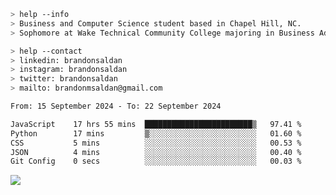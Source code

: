 ````bash
> help --info
> Business and Computer Science student based in Chapel Hill, NC.
> Sophomore at Wake Technical Community College majoring in Business Administration.
````

````bash
> help --contact
> linkedin: brandonsaldan
> instagram: brandonsaldan
> twitter: brandonsaldan
> mailto: brandonmsaldan@gmail.com
````

<!--START_SECTION:waka-->

```txt
From: 15 September 2024 - To: 22 September 2024

JavaScript    17 hrs 55 mins  ████████████████████████▒   97.41 %
Python        17 mins         ▒░░░░░░░░░░░░░░░░░░░░░░░░   01.60 %
CSS           5 mins          ░░░░░░░░░░░░░░░░░░░░░░░░░   00.53 %
JSON          4 mins          ░░░░░░░░░░░░░░░░░░░░░░░░░   00.40 %
Git Config    0 secs          ░░░░░░░░░░░░░░░░░░░░░░░░░   00.03 %
```

<!--END_SECTION:waka-->

![](https://komarev.com/ghpvc/?username=brandonsaldan&color=6A8AFF)
